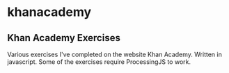 # khanacademy

Khan Academy Exercises
----------------------

Various exercises I've completed on the website Khan Academy. Written in javascript. Some of the exercises require ProcessingJS to work.
